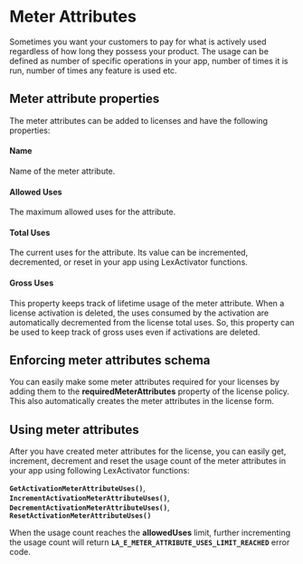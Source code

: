 # Meter Attributes

Sometimes you want your customers to pay for what is actively used regardless of how long they possess your product. The usage can be defined as number of specific operations in your app, number of times it is run, number of times any feature is used etc.

## Meter attribute properties

The meter attributes can be added to licenses and have the following properties:

#### Name

Name of the meter attribute.

#### Allowed Uses

The maximum allowed uses for the attribute.

#### Total Uses

The current uses for the attribute. Its value can be incremented, decremented, or reset in your app using LexActivator functions.

#### Gross Uses

This property keeps track of lifetime usage of the meter attribute. When a license activation is deleted, the uses consumed by the activation are automatically decremented from the license total uses. So, this property can be used to keep track of gross uses even if activations are deleted.

## Enforcing meter attributes schema

You can easily make some meter attributes required for your licenses by adding them to the **requiredMeterAttributes** property of the license policy. This also automatically creates the meter attributes in the license form.

## Using meter attributes

After you have created meter attributes for the license, you can easily get, increment, decrement and reset the usage count of the meter attributes in your app using following LexActivator functions:

**`GetActivationMeterAttributeUses()`**, **`IncrementActivationMeterAttributeUses()`**, **`DecrementActivationMeterAttributeUses()`**, **`ResetActivationMeterAttributeUses()`**

When the usage count reaches the **allowedUses** limit, further incrementing the usage count will return **`LA_E_METER_ATTRIBUTE_USES_LIMIT_REACHED`** error code.

